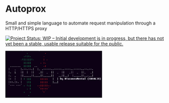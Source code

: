 # Autoprox
Small and simple language to automate request manipulation through a HTTP/HTTPS proxy

[![Project Status: WIP – Initial development is in progress, but there has not yet been a stable, usable release suitable for the public.](https://www.repostatus.org/badges/latest/wip.svg)](https://www.repostatus.org/#wip)


<img width="60%" src="assets/banner.png"/>
